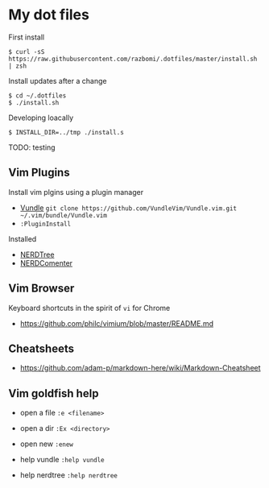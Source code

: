 # My dot files

First install

```
$ curl -sS https://raw.githubusercontent.com/razbomi/.dotfiles/master/install.sh | zsh
```

Install updates after a change

```
$ cd ~/.dotfiles
$ ./install.sh
```

Developing loacally

```
$ INSTALL_DIR=../tmp ./install.s
```

TODO: testing

## Vim Plugins

Install vim plgins using a plugin manager

* [Vundle](https://github.com/VundleVim/Vundle.vim.git) `git clone https://github.com/VundleVim/Vundle.vim.git ~/.vim/bundle/Vundle.vim`
* `:PluginInstall`

Installed

* [NERDTree](https://github.com/scrooloose/nerdtree)
* [NERDComenter](https://github.com/scrooloose/nerdcommenter)

## Vim Browser

Keyboard shortcuts in the spirit of `vi` for Chrome

* https://github.com/philc/vimium/blob/master/README.md

## Cheatsheets

* https://github.com/adam-p/markdown-here/wiki/Markdown-Cheatsheet

## Vim goldfish help

* open a file `:e <filename>`
* open a dir `:Ex <directory>`
* open new `:enew` 

* help vundle `:help vundle`
* help nerdtree `:help nerdtree`
